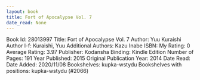 ```yaml
---
layout: book
title: Fort of Apocalypse Vol. 7
date_read: None
---
```


Book Id: 28013997
Title: Fort of Apocalypse Vol. 7
Author: Yuu Kuraishi
Author l-f: Kuraishi, Yuu
Additional Authors: Kazu Inabe
ISBN: 
My Rating: 0
Average Rating: 3.97
Publisher: Kodansha
Binding: Kindle Edition
Number of Pages: 191
Year Published: 2015
Original Publication Year: 2014
Date Read: 
Date Added: 2020/11/08
Bookshelves: kupka-wstydu
Bookshelves with positions: kupka-wstydu (#2066)

